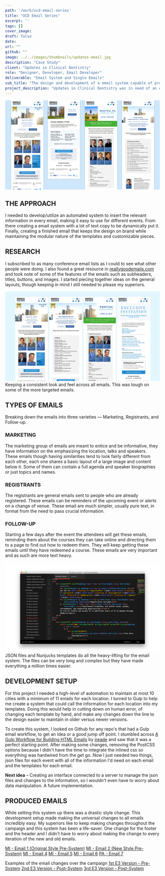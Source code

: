 ```yaml
---
path: '/work/ucd-email-series'
title: "UCD Email Series"
excerpt: ''
tags: []
cover_image:
draft: false
date:
url: ""
github: ""
image: ../../images/thumbnails/updates-email.jpg
description: "Case Study"
client: "Updates in Clinical Dentistry"
role: "Designer, Developer, Email Developer"
deliverable: "Email System and Single Emails"
sub_title: "The design and development of a email system capable of producing many emails for a traveling conference"
project_description: "Updates in Clinical Dentistry was in need of an email system that could maintain their multiple emails targeting multiple locations. This system need to make universal changes to all the emails, keep consistent branding, be easily reproducible for any location, and be quick to create and deploy."
---
```


<img src="../../images/gallery/ucd/UCD-emails-1.jpg" alt="Showcase of UCD emails">

## THE APPROACH

I needed to develop/utilize an automated system to insert the relevant information in every email, making it easy to use for different events. From there creating a email system with a lot of text copy to be dynamically put it. Finally, creating a finished email that keeps the design on brand while maintaining the modular nature of the templates and customizable pieces.

## RESEARCH

I subscribed to as many conference email lists as I could to see what other people were doing. I also found a great resource in [reallygoodemails.com](http://reallygoodemails.com/) and took note of some of the features of the emails such as subheaders, titles, buttons, and images. I started piecing together ideas on the general layouts, though keeping in mind I still needed to please my superiors.

<img src="../../images/gallery/ucd/UCD-emails-2.jpg" alt="Consistent look and feel across all emails">
<div class="quote">Keeping a consistent look and feel across all emails. This was tough on some of the more targeted emails.</div>

## TYPES OF EMAILS

Breaking down the emails into three varieties — Marketing, Registrants, and Follow-up.

### MARKETING

The marketing group of emails are meant to entice and be informative, they have information on the emphasizing the location, talks and speakers. These emails though having similarities tend to look fairly different from each other, each one shares a basic layout of a large image and content below it. Some of them can contain a full agenda and speaker biographies or just topics and names.

### REGISTRANTS

The registrants are general emails sent to people who are already registered. These emails can be reminders of the upcoming event or alerts on a change of venue. These email are much simpler, usually pure text, in format from the need to pass crucial information.

### FOLLOW-UP

Starting a few days after the event the attendees will get these emails, reminding them about the courses they can take online and directing them to a page to find out how to redeem them. They will keep getting these emails until they have redeemed a course. These emails are very important and as such are more text heavy.

<img src="../../images/gallery/ucd/UCD-code-1.jpg" alt="Emails system code with JSON files and nunjucks">
<div class="quote">JSON files and Nunjucks templates do all the heavy-lifting for the email system. The files can be very long and complex but they have made everything a million times easier.</div>

## DEVELOPMENT SETUP

For this project I needed a high-level of automation to maintain at most 10 cities with a minimum of 11 emails for each location. I turned to Gulp to help me create a system that could call the information for each location into my templates. Doing this would help in cutting down on human error, of changing each template by hand, and make any changes down the line to the design easier to maintain in older versus newer versions.

To create this system, I looked on Github for any repo's that had a Gulp email workflow, to get an idea or a good jump off point. I stumbled across [A Gulp Workflow for Building HTML Emails](https://github.com/ireade/gulp-email-workflow) by [ireade](https://github.com/ireade) and saw that it was a perfect starting point. After making some changes, removing the PostCSS options because I didn't have the time to integrate the inlined css so everything was hardwired from the get go. Now I just needed two things, json files for each event with all of the information I'd need on each email and the templates for each email.

**Next idea** – Creating an interface connected to a server to manage the json files and changes to the information, so I wouldn't even have to worry about data manipulation. A future implementation.

## PRODUCED EMAILS

While setting this system up there was a drastic style change. This development setup made making the universal changes to all emails incredibly easy. My superiors like to keep making changes throughout the campaign and this system has been a life-saver. One change for the footer and the header and I didn't have to worry about making the change to every iteration of the new and old emails.

<a class="inline-link" href="http://aegispublications.com/news/cdeworld/2017/events/updates/01/MI-E1.html" target="_blank">MI - Email 1 (Original Style Pre-System)</a>
<a class="inline-link" href="http://aegispublications.com/news/cdeworld/2017/events/updates/02/MI-E2.html" target="_blank">MI - Email 2 (New Style Pre-System)</a>
<a class="inline-link" href="http://aegispublications.com/news/cdeworld/2017/events/updates/03/MI-E4.html" target="_blank">MI - Email 4</a>
<a class="inline-link" href="http://aegispublications.com/news/cdeworld/2017/events/updates/03/MI-E5.html" target="_blank">MI - Email 5</a>
<a class="inline-link" href="http://aegispublications.com/news/cdeworld/2017/events/updates/03/MI-E6.html" target="_blank">MI - Email 6</a>
<a class="inline-link" href="http://aegispublications.com/news/cdeworld/2017/events/updates/04/PA-E7.html" target="_blank">PA - Email 7</a>

Examples of the email changes over the campaign
<a class="inline-link" href="http://aegispublications.com/news/cdeworld/2017/events/updates/02/MI-E3.html" target="_blank">1st E3 Version - Pre-System</a>
<a class="inline-link" href="http://aegispublications.com/news/cdeworld/2017/events/updates/03/MA-E3.html" target="_blank">2nd E3 Version - Post-System</a>
<a class="inline-link" href="http://aegispublications.com/news/cdeworld/2017/events/updates/05/CA-E3.html" target="_blank">3rd E3 Version - Post-System</a>